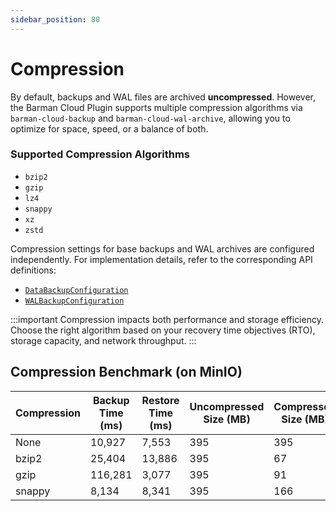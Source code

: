 ```yaml
---
sidebar_position: 80
---
```


# Compression

<!-- SPDX-License-Identifier: CC-BY-4.0 -->

By default, backups and WAL files are archived **uncompressed**. However, the
Barman Cloud Plugin supports multiple compression algorithms via
`barman-cloud-backup` and `barman-cloud-wal-archive`, allowing you to optimize
for space, speed, or a balance of both.

### Supported Compression Algorithms

- `bzip2`
- `gzip`
- `lz4`
- `snappy`
- `xz`
- `zstd`

Compression settings for base backups and WAL archives are configured
independently. For implementation details, refer to the corresponding API
definitions:

- [`DataBackupConfiguration`](https://pkg.go.dev/github.com/cloudnative-pg/barman-cloud/pkg/api#DataBackupConfiguration)
- [`WALBackupConfiguration`](https://pkg.go.dev/github.com/cloudnative-pg/barman-cloud/pkg/api#WalBackupConfiguration)

:::important
Compression impacts both performance and storage efficiency. Choose the right
algorithm based on your recovery time objectives (RTO), storage capacity, and
network throughput.
:::

## Compression Benchmark (on MinIO)

| Compression | Backup Time (ms) | Restore Time (ms) | Uncompressed Size (MB) | Compressed Size (MB) | Ratio |
| ----------- | ---------------- | ----------------- | ---------------------- | -------------------- | ----- |
| None        | 10,927           | 7,553             | 395                    | 395                  | 1.0:1 |
| bzip2       | 25,404           | 13,886            | 395                    | 67                   | 5.9:1 |
| gzip        | 116,281          | 3,077             | 395                    | 91                   | 4.3:1 |
| snappy      | 8,134            | 8,341             | 395                    | 166                  | 2.4:1 |
